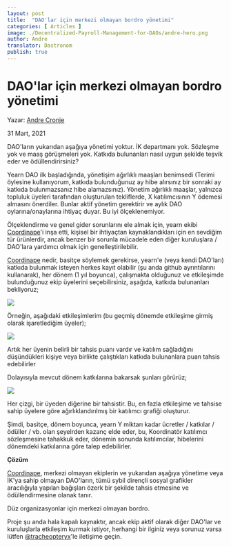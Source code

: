 ```yaml
---
layout: post
title:  "DAO'lar için merkezi olmayan bordro yönetimi"
categories: [ Articles ]
image: ./Decentralized-Payroll-Management-for-DAOs/andre-hero.png
author: Andre
translator: Dastronom
publish: true
---
```


# DAO'lar için merkezi olmayan bordro yönetimi

Yazar: [Andre Cronje](https://twitter.com/AndreCronjeTech)</br>

31 Mart, 2021

DAO'ların yukarıdan aşağıya yönetimi yoktur. İK departmanı yok. Sözleşme yok ve maaş görüşmeleri yok. Katkıda bulunanları nasıl uygun şekilde teşvik eder ve ödüllendirirsiniz?

Yearn DAO ilk başladığında, yönetişim ağırlıklı maaşları benimsedi (Terimi öylesine kullanıyorum, katkıda bulunduğunuz ay hibe alırsınız bir sonraki ay katkıda bulunmazsanız hibe alamazsınız). Yönetim ağırlıklı maaşlar, yalnızca topluluk üyeleri tarafından oluşturulan tekliflerde, X katılımcısının Y ödemesi almasını önerdiler. Bunlar aktif yönetim gerektirir ve aylık DAO oylarına/onaylarına ihtiyaç duyar. Bu iyi ölçeklenemiyor.

Ölçeklendirme ve genel gider sorunlarını ele almak için, yearn ekibi [Coordinape](https://coordinape.com/)'i inşa etti, kişisel bir ihtiyaçtan kaynaklandıkları için en sevdiğim tür ürünlerdir, ancak benzer bir sorunla mücadele eden diğer kuruluşlara / DAO'lara yardımcı olmak için genelleştirilebilir.

[Coordinape](https://coordinape.com/) nedir, basitçe söylemek gerekirse, yearn'e (veya kendi DAO'ları) katkıda bulunmak isteyen herkes kayıt olabilir (şu anda github ayrıntılarını kullanarak), her dönem (1 yıl boyunca), çalışmakta olduğunuz ve etkileşimde bulunduğunuz ekip üyelerini seçebilirsiniz, aşağıda, katkıda bulunanları bekliyoruz;

![](1.jpg)

Örneğin, aşağıdaki etkileşimlerim (bu geçmiş dönemde etkileşime girmiş olarak işaretlediğim üyeler);

![](2.jpg)

Artık her üyenin belirli bir tahsis puanı vardır ve katılım sağladığını düşündükleri kişiye veya birlikte çalıştıkları katkıda bulunanlara puan tahsis edebilirler

Dolayısıyla mevcut dönem katkılarına bakarsak şunları görürüz;

![](3.jpg)

Her çizgi, bir üyeden diğerine bir tahsistir. Bu, en fazla etkileşime ve tahsise sahip üyelere göre ağırlıklandırılmış bir katılımcı grafiği oluşturur.

Şimdi, basitçe, dönem boyunca, yearn Y miktarı kadar ücretler / katkılar / ödüller / vb. olan şeyelrden kazanç elde eder, bu, Koordinatör katılımcı sözleşmesine tahakkuk eder, dönemin sonunda katılımcılar, hibelerini dönemdeki katkılarına göre talep edebilirler.

**Çözüm**

[Coordinape](https://coordinape.com/), merkezi olmayan ekiplerin ve yukarıdan aşağıya yönetime veya İK'ya sahip olmayan DAO'ların, tümü sybil dirençli sosyal grafikler aracılığıyla yapılan bağışları özerk bir şekilde tahsis etmesine ve ödüllendirmesine olanak tanır.

Düz organizasyonlar için merkezi olmayan bordro.

Proje şu anda hala kapalı kaynaktır, ancak ekip aktif olarak diğer DAO'lar ve kuruluşlarla etkileşim kurmak istiyor, herhangi bir ilginiz veya sorunuz varsa lütfen [@tracheopteryx](https://twitter.com/tracheopteryx)'le iletişime geçin.
